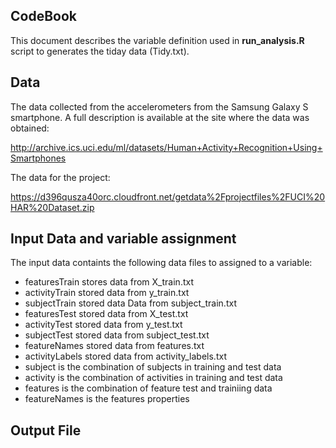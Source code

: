 ## CodeBook
This document describes the variable definition used in <b>run_analysis.R</b> script to generates the tiday data (Tidy.txt).

## Data 
The data collected from the accelerometers from the Samsung Galaxy S smartphone.
A full description is available at the site where the data was obtained:

http://archive.ics.uci.edu/ml/datasets/Human+Activity+Recognition+Using+Smartphones

The data for the project: 

https://d396qusza40orc.cloudfront.net/getdata%2Fprojectfiles%2FUCI%20HAR%20Dataset.zip

## Input Data and variable assignment
The input data containts the following data files to assigned to a variable:
<ul>
  <li>featuresTrain stores data from X_train.txt</li>
  <li>activityTrain stored data from y_train.txt</li>
  <li>subjectTrain stored data Data from subject_train.txt</li>
  <li>featuresTest stored data from X_test.txt</li>
  <li>activityTest stored data from y_test.txt</li>
  <li>subjectTest stored data from subject_test.txt</li>
  <li>featureNames stored data from features.txt</li>
  <li>activityLabels stored data from activity_labels.txt</li>
  <li>subject is the combination of subjects in training and test data </li>
  <li>activity is the combination of activities in training and test data</li>
  <li>features is the combination of feature test and trainiing data</li>
  <li>featureNames is the features properties</li>
</ul>

## Output File
